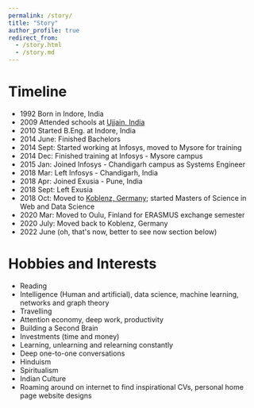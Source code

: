 ```yaml
---
permalink: /story/
title: "Story"
author_profile: true
redirect_from: 
  - /story.html
  - /story.md
---
```



Timeline
=====
* 1992 Born in Indore, India 
* 2009 Attended schools at  [Ujjain, India](https://en.wikipedia.org/wiki/Ujjain)
* 2010 Started B.Eng. at Indore, India
* 2014 June: Finished Bachelors
* 2014 Sept: Started working at Infosys, moved to Mysore for training
* 2014 Dec: Finished training at Infosys - Mysore campus
* 2015 Jan: Joined Infosys - Chandigarh campus as Systems Engineer
* 2018 Mar: Left Infosys - Chandigarh, India 
* 2018 Apr: Joined Exusia - Pune, India
* 2018 Sept: Left Exusia
* 2018 Oct: Moved to [Koblenz, Germany](https://en.wikipedia.org/wiki/Koblenz); started Masters of Science in Web and Data Science
* 2020 Mar: Moved to Oulu, Finland for ERASMUS exchange semester
* 2020 July: Moved back to Koblenz, Germany
* 2022 June (oh, that's now, better to see now section below)


Hobbies and Interests
======
* Reading
* Intelligence (Human and artificial), data science, machine learning, networks and graph theory
* Travelling
* Attention economy, deep work, productivity
* Building a Second Brain
* Investments (time and money)
* Learning, unlearning and relearning constantly
* Deep one-to-one conversations
* Hinduism
* Spiritualism
* Indian Culture
* Roaming around on internet to find inspirational CVs, personal home page website designs